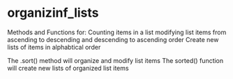 # organizinf_lists

Methods and Functions for:
Counting items in a list
modifying list items from ascending to descending and descending to ascending order
Create new lists of items in alphabtical order


The .sort() method will organize and modify list items
The sorted() function will create new lists of organized list items
